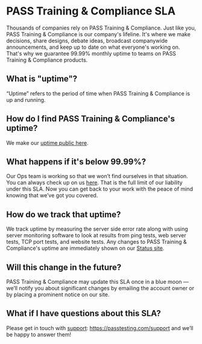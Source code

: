 [support]: https://passtesting.com/support
[uptime]: http://status.passtesting.com/
[status]: http://status.passtesting.com/

# PASS Training & Compliance SLA
Thousands of companies rely on PASS Training & Compliance. Just like you, PASS Training & Compliance is our company's lifeline. It's where we make decisions, share designs, debate ideas, broadcast companywide announcements, and keep up to date on what everyone's working on. That's why we guarantee 99.99% monthly uptime to teams on PASS Training & Compliance products.

## What is "uptime"?
“Uptime” refers to the period of time when PASS Training & Compliance is up and running.

## How do I find PASS Training & Compliance's uptime?
We make our [uptime public here][uptime].

## What happens if it's below 99.99%?
Our Ops team is working so that we won’t find ourselves in that situation. You can always check up on us [here][uptime]. That is the full limit of our liability under this SLA. Now you can get back to your work with the peace of mind knowing that we’ve got you covered.

## How do we track that uptime?
We track uptime by measuring the server side error rate along with using server monitoring software to look at results from ping tests, web server tests, TCP port tests, and website tests. Any changes to PASS Training & Compliance's uptime are immediately shown on our [Status site][status].

## Will this change in the future?
PASS Training & Compliance may update this SLA once in a blue moon — we’ll notify you about significant changes by emailing the account owner or by placing a prominent notice on our site.

## What if I have questions about this SLA?
Please get in touch with [support]: https://passtesting.com/support and we’ll be happy to answer them!
